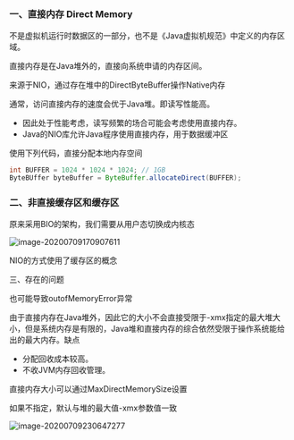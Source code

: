 # 

### 一、直接内存 Direct Memory

不是虚拟机运行时数据区的一部分，也不是《Java虚拟机规范》中定义的内存区域。

直接内存是在Java堆外的，直接向系统申请的内存区间。

来源于NIO，通过存在堆中的DirectByteBuffer操作Native内存

通常，访问直接内存的速度会优于Java堆。即读写性能高。

- 因此处于性能考虑，读写频繁的场合可能会考虑使用直接内存。
- Java的NIO库允许Java程序使用直接内存，用于数据缓冲区

使用下列代码，直接分配本地内存空间

```java
int BUFFER = 1024 * 1024 * 1024; // 1GB
ByteBUffer byteBuffer = ByteBuffer.allocateDirect(BUFFER);
```

### 二、非直接缓存区和缓存区

原来采用BIO的架构，我们需要从用户态切换成内核态

![image-20200709170907611](https://blog-1257196793.cos.ap-beijing.myqcloud.com/image-20200709170907611.png)

NIO的方式使用了缓存区的概念

三、存在的问题

也可能导致outofMemoryError异常

由于直接内存在Java堆外，因此它的大小不会直接受限于-xmx指定的最大堆大小，但是系统内存是有限的，Java堆和直接内存的综合依然受限于操作系统能给出的最大内存。缺点

- 分配回收成本较高。
- 不收JVM内存回收管理。

直接内存大小可以通过MaxDirectMemorySize设置

如果不指定，默认与堆的最大值-xmx参数值一致

![image-20200709230647277](https://blog-1257196793.cos.ap-beijing.myqcloud.com/image-20200709230647277.png)



